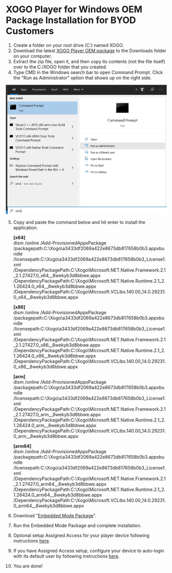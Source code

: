 # XOGO Player for Windows OEM Package Installation for BYOD Customers

1. Create a folder on your root drive (C:) named XOGO.
2. Download the latest [XOGO Player OEM package](https://xogoarchive.blob.core.windows.net/player-oem-packages/XOGO.Signage.UWP_2.0.33.0_x86_x64_ARM_bundle.appxupload_Windows10_PreinstallKit.zip?sv=2019-12-12&st=2021-01-07T19%3A56%3A17Z&se=2021-01-08T19%3A56%3A17Z&sr=b&sp=r&sig=B6rzOT3Utf5TusWeDT4lyBGoLvNi%2FWIBkNuTT8dqiQ0%3D) to the Downloads folder on your computer.
3. Extract the zip file, open it, and then copy its contents (not the file itself) over to the C:/XOGO folder that you created.
4. Type CMD in the Windows search bar to open Command Prompt. Click the "Run as Administrator" option that shows up on the right side. 

![](admin-command-prompt.jpg)

5. Copy and paste the command below and hit enter to install the application. 

    **[x64]**  
    dism /online /Add-ProvisionedAppxPackage /packagepath:C:\Xogo\a3433df2069a422e8673db817658b0b3.appxbundle /licensepath:C:\Xogo\a3433df2069a422e8673db817658b0b3_License1.xml /DependencyPackagePath:C:\Xogo\Microsoft.NET.Native.Framework.2.1_2.1.27427.0_x64__8wekyb3d8bbwe.appx /DependencyPackagePath:C:\Xogo\Microsoft.NET.Native.Runtime.2.1_2.1.26424.0_x64__8wekyb3d8bbwe.appx /DependencyPackagePath:C:\Xogo\Microsoft.VCLibs.140.00_14.0.29231.0_x64__8wekyb3d8bbwe.appx

    **[x86]**  
    dism /online /Add-ProvisionedAppxPackage /packagepath:C:\Xogo\a3433df2069a422e8673db817658b0b3.appxbundle /licensepath:C:\Xogo\a3433df2069a422e8673db817658b0b3_License1.xml /DependencyPackagePath:C:\Xogo\Microsoft.NET.Native.Framework.2.1_2.1.27427.0_x86__8wekyb3d8bbwe.appx /DependencyPackagePath:C:\Xogo\Microsoft.NET.Native.Runtime.2.1_2.1.26424.0_x86__8wekyb3d8bbwe.appx /DependencyPackagePath:C:\Xogo\Microsoft.VCLibs.140.00_14.0.29231.0_x86__8wekyb3d8bbwe.appx
    
    **[arm]**  
    dism /online /Add-ProvisionedAppxPackage /packagepath:C:\Xogo\a3433df2069a422e8673db817658b0b3.appxbundle /licensepath:C:\Xogo\a3433df2069a422e8673db817658b0b3_License1.xml /DependencyPackagePath:C:\Xogo\Microsoft.NET.Native.Framework.2.1_2.1.27427.0_arm__8wekyb3d8bbwe.appx /DependencyPackagePath:C:\Xogo\Microsoft.NET.Native.Runtime.2.1_2.1.26424.0_arm__8wekyb3d8bbwe.appx /DependencyPackagePath:C:\Xogo\Microsoft.VCLibs.140.00_14.0.29231.0_arm__8wekyb3d8bbwe.appx
    
    **[arm64]**  
    dism /online /Add-ProvisionedAppxPackage /packagepath:C:\Xogo\a3433df2069a422e8673db817658b0b3.appxbundle /licensepath:C:\Xogo\a3433df2069a422e8673db817658b0b3_License1.xml /DependencyPackagePath:C:\Xogo\Microsoft.NET.Native.Framework.2.1_2.1.27427.0_arm64__8wekyb3d8bbwe.appx /DependencyPackagePath:C:\Xogo\Microsoft.NET.Native.Runtime.2.1_2.1.26424.0_arm64__8wekyb3d8bbwe.appx /DependencyPackagePath:C:\Xogo\Microsoft.VCLibs.140.00_14.0.29231.0_arm64__8wekyb3d8bbwe.appx

6. Download "[Embedded Mode Package](https://xogoarchive.blob.core.windows.net/player-provisioning-packages/AllowEmbeddedMode.ppkg?st=2020-01-12T14%3A02%3A00Z&se=2021-01-14T14%3A02%3A00Z&sp=r&sv=2018-03-28&sr=b&sig=IU%2B0telOxY%2F2MRYhn3AjKPXA42oGEcjhMR0YqZVOmzM%3D)".

7. Run the Embedded Mode Package and complete installation.

8. Optional setup Assigned Access for your player device following instructions [here](https://www.windowscentral.com/how-set-assigned-access-windows-10).

9. If you have Assigned Access setup, configure your device to auto-login with its default user by following instructions [here](https://www.tekrevue.com/tip/skip-windows-10-login-screen/ ).

10. You are done!
